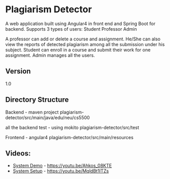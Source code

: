 # Plagiarism Detector
A web application built using Angular4 in front end and Spring Boot for backend.
Supports 3 types of users:
Student
Professor
Admin

A professor can add or delete a course and assignment. He/She can also view the reports of detected plagiarism among all the submission under his subject.
Student can enroll in a course and submit their work for one assignment.
Admin manages all the users.

## Version
1.0

## Directory Structure
Backend - maven project
plagiarism-detector/src/main/java/edu/neu/cs5500

all the backend test - using mokito
plagiarism-detector/src/test

Frontend - angular4
plagiarism-detector/src/main/resources


## Videos:
* [System Demo]() - <https://youtu.be/Ahkos_08KTE>
* [System Setup]() - <https://youtu.be/MqldBt1ITZs>